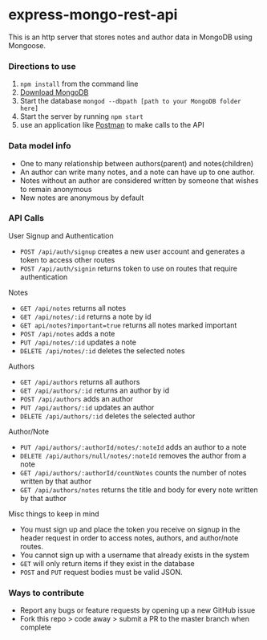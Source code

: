# express-mongo-rest-api

This is an http server that stores notes and author data in MongoDB using Mongoose.

### Directions to use
1. `npm install` from the command line
2.  [Download MongoDB](https://www.mongodb.com/download-center#community)
3.  Start the database `mongod --dbpath [path to your MongoDB folder here]`
4.  Start the server by running `npm start`  
5. use an application like [Postman](https://www.getpostman.com/) to make calls to the API

### Data model info
- One to many relationship between authors(parent) and notes(children)
- An author can write many notes, and a note can have up to one author.
- Notes without an author are considered written by someone that wishes to remain anonymous
- New notes are anonymous by default

### API Calls

User Signup and Authentication
- `POST /api/auth/signup` creates a new user account and generates a token to access other routes
- `POST /api/auth/signin` returns token to use on routes that require authentication

Notes
- `GET /api/notes` returns all notes
- `GET /api/notes/:id` returns a note by id
- `GET api/notes?important=true` returns all notes marked important
- `POST /api/notes` adds a note
- `PUT /api/notes/:id` updates a note
- `DELETE /api/notes/:id` deletes the selected notes

Authors
- `GET /api/authors` returns all authors
- `GET /api/authors/:id` returns an author by id
- `POST /api/authors` adds an author
- `PUT /api/authors/:id` updates an author
- `DELETE /api/authors/:id` deletes the selected author

Author/Note
- `PUT /api/authors/:authorId/notes/:noteId` adds an author to a note
- `DELETE /api/authors/null/notes/:noteId` removes the author from a note
- `GET /api/authors/:authorId/countNotes` counts the number of notes written by that author
- `GET /api/authors/notes` returns the title and body for every note written by that author

Misc things to keep in mind
- You must sign up and place the token you receive on signup in the header request in order to access notes, authors, and author/note routes.
- You cannot sign up with a username that already exists in the system
- `GET` will only return items if they exist in the database
- `POST` and `PUT` request bodies must be valid JSON.

### Ways to contribute
- Report any bugs or feature requests by opening up a new GitHub issue
- Fork this repo > code away > submit a PR to the master branch when complete

